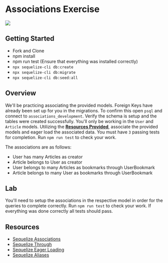 # Associations Exercise

![](https://media.vlpt.us/images/leobit/post/09556893-b298-4d29-b8de-ee08d0096e04/sequelize.png)

## Getting Started

- Fork and Clone
- npm install
- npm run test (Ensure that everything was installed correctly)
- `npx sequelize-cli db:create`
- `npx sequelize-cli db:migrate`
- `npx sequelize-cli db:seed:all`

## Overview

We'll be practicing associating the provided models. Foreign Keys have already been set up for you in the migrations. To confirm this open `psql` and connect to `associations_development`. Verify the schema is setup and the tables were created successfully. You'll only be working in the `User` and `Article` models. Utilizing the **[Resources Provided](#Resources)**, associate the provided models and eager load the associated data. You must have `3` passing tests for completion. Run `npm run test` to check your work.

The associations are as follows:

- User has many Articles as creator
- Article belongs to User as creator
- User belongs to many Articles as bookmarks through UserBookmark
- Article belongs to many User as bookmarks through UserBookmark

## Lab

You'll need to setup the associations in the respective model in order for the queries to complete correctly. Run `npm run test` to check your work. If everything was done correctly all tests should pass.

## Resources

- [Sequelize Associations](https://sequelize.org/master/manual/assocs.html)
- [Sequelize Through](https://sequelize.org/master/manual/advanced-many-to-many.html)
- [Sequelize Eager Loading](https://sequelize.org/master/manual/eager-loading.html)
- [Sequelize Aliases](https://sequelize.org/master/manual/advanced-many-to-many.html#aliases-and-custom-key-names)
